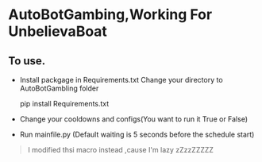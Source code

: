 # AutoBotGambing,Working For UnbelievaBoat
## To use.

- Install packgage in Requirements.txt 
Change your directory to AutoBotGambling folder

    pip install Requirements.txt

- Change your cooldowns and configs(You want to run it True or False)

- Run mainfile.py (Default waiting is 5 seconds before the schedule start)

> I modified thsi macro instead ,cause I'm lazy zZzzZZZZZ
